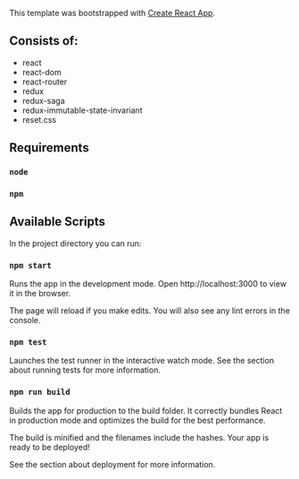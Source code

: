 This template was bootstrapped with [Create React App](https://github.com/facebookincubator/create-react-app).

## Consists of:

- react
- react-dom
- react-router
- redux
- redux-saga
- redux-immutable-state-invariant
- reset.css

## Requirements

### `node`

### `npm`

## Available Scripts

In the project directory you can run:

### `npm start`

Runs the app in the development mode.
Open http://localhost:3000 to view it in the browser.

The page will reload if you make edits.
You will also see any lint errors in the console.

### `npm test`

Launches the test runner in the interactive watch mode.
See the section about running tests for more information.

### `npm run build`

Builds the app for production to the build folder.
It correctly bundles React in production mode and optimizes the build for the best performance.

The build is minified and the filenames include the hashes.
Your app is ready to be deployed!

See the section about deployment for more information.